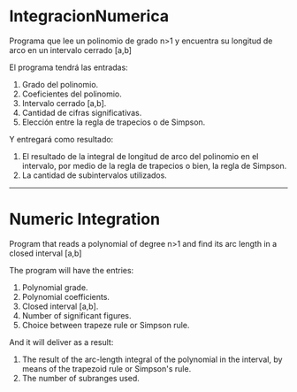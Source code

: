 # IntegracionNumerica
Programa que lee un polinomio de grado n>1 y encuentra su longitud de arco en un intervalo cerrado [a,b]

El programa tendrá las entradas:
1. Grado del polinomio.
2. Coeficientes del polinomio.
3. Intervalo cerrado [a,b].
4. Cantidad de cifras significativas.
5. Elección entre la regla de trapecios o de Simpson.

Y entregará como resultado:
1. El resultado de la integral de longitud de arco del polinomio en el intervalo, por medio de la regla de trapecios o bien, la regla de Simpson.
2. La cantidad de subintervalos utilizados.
_______________________________________

# Numeric Integration
Program that reads a polynomial of degree n>1 and find its arc length in a closed interval [a,b]

The program will have the entries:
1. Polynomial grade.
2. Polynomial coefficients.
3. Closed interval [a,b].
4. Number of significant figures.
5. Choice between trapeze rule or Simpson rule.

And it will deliver as a result:
1. The result of the arc-length integral of the polynomial in the interval, by means of the trapezoid rule or Simpson's rule.
2. The number of subranges used.
